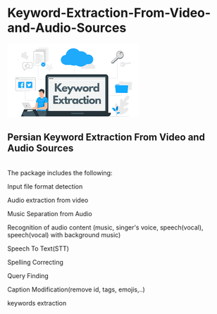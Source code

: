 # Keyword-Extraction-From-Video-and-Audio-Sources
![image info](ke.png)

## Persian Keyword Extraction From Video and Audio Sources<br>
<br>
The package includes the following:
<br>

Input file format detection<br>

Audio extraction from video<br>

Music Separation from Audio<br>

Recognition of audio content (music, singer's voice, speech(vocal), speech(vocal) with background music)<br>

Speech To Text(STT)<br>

Spelling Correcting <br>

Query Finding <br>

Caption Modification(remove id, tags, emojis,..)<br>

keywords extraction<br>
